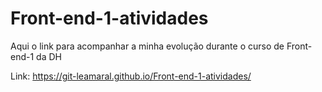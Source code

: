 # Front-end-1-atividades
Aqui o link para acompanhar a minha evolução durante o curso de Front-end-1 da DH

Link: https://git-leamaral.github.io/Front-end-1-atividades/
